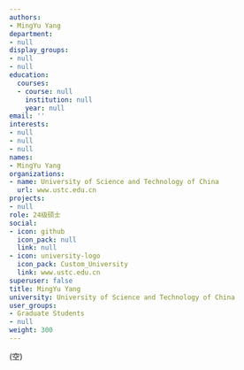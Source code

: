 ```yaml
---
authors:
- MingYu Yang
department:
- null
display_groups:
- null
- null
education:
  courses:
  - course: null
    institution: null
    year: null
email: ''
interests:
- null
- null
- null
names:
- MingYu Yang
organizations:
- name: University of Science and Technology of China
  url: www.ustc.edu.cn
projects:
- null
role: 24级硕士
social:
- icon: github
  icon_pack: null
  link: null
- icon: university-logo
  icon_pack: Custom_University
  link: www.ustc.edu.cn
superuser: false
title: MingYu Yang
university: University of Science and Technology of China
user_groups:
- Graduate Students
- null
weight: 300
---
```


(空)
